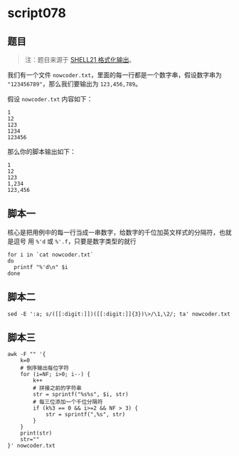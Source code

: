 # script078
## 题目

> 注：题目来源于 [SHELL21 格式化输出](https://www.nowcoder.com/practice/d91a06bfaff443928065e611b14a0e95?tpId=195&tags=&title=&difficulty=0&judgeStatus=0&rp=1&sourceUrl=%2Fexam%2Foj%3Fpage%3D1%26tab%3DSHELL%25E7%25AF%2587%26topicId%3D195)。

我们有一个文件 `nowcoder.txt`，里面的每一行都是一个数字串，假设数字串为 `"123456789"`，那么我们要输出为 `123,456,789`。

假设 `nowcoder.txt` 内容如下：
```text
1
12
123
1234
123456
```

那么你的脚本输出如下：
```text
1
12
123
1,234
123,456
```





## 脚本一

核心是把用例中的每一行当成一串数字，给数字的千位加英文样式的分隔符，也就是逗号 用 `%'d` 或 `%'.f`，只要是数字类型的就行
```shell
for i in `cat nowcoder.txt`
do
  printf "%'d\n" $i
done
```





## 脚本二

```shell
sed -E ':a; s/([[:digit:]])([[:digit:]]{3})\>/\1,\2/; ta' nowcoder.txt
```





## 脚本三

```shell
awk -F "" '{
    k=0
    # 倒序输出每位字符
    for (i=NF; i>0; i--) {
        k++
        # 拼接之前的字符串
        str = sprintf("%s%s", $i, str)
        # 每三位添加一个千位分隔符
        if (k%3 == 0 && i>=2 && NF > 3) {
            str = sprintf(",%s", str)
        }
    }
    print(str)
    str=""
}' nowcoder.txt
```